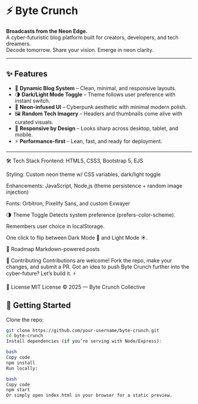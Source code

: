 # ⚡ Byte Crunch

**Broadcasts from the Neon Edge.**  
A cyber-futuristic blog platform built for creators, developers, and tech dreamers.  
Decode tomorrow. Share your vision. Emerge in neon clarity.

---

## ✨ Features

- 📰 **Dynamic Blog System** – Clean, minimal, and responsive layouts.
- 🌗 **Dark/Light Mode Toggle** – Theme follows user preference with instant switch.
- 🎨 **Neon-infused UI** – Cyberpunk aesthetic with minimal modern polish.
- 🖼️ **Random Tech Imagery** – Headers and thumbnails come alive with curated visuals.
- 📱 **Responsive by Design** – Looks sharp across desktop, tablet, and mobile.
- ⚡ **Performance-first** – Lean, fast, and ready for deployment.

---

🛠️ Tech Stack
Frontend: HTML5, CSS3, Bootstrap 5, EJS

Styling: Custom neon theme w/ CSS variables, dark/light toggle

Enhancements: JavaScript, Node,js (theme persistence + random image injection)

Fonts: Orbitron, Pixelify Sans, and custom Exwayer

🌗 Theme Toggle
Detects system preference (prefers-color-scheme).

Remembers user choice in localStorage.

One click to flip between Dark Mode 🖤 and Light Mode ☀️.



🔮 Roadmap
 Markdown-powered posts


🤝 Contributing
Contributions are welcome! Fork the repo, make your changes, and submit a PR.
Got an idea to push Byte Crunch further into the cyber-future? Let’s build it. ⚡

📜 License
MIT License © 2025 — Byte Crunch Collective

## 🚀 Getting Started

Clone the repo:

```bash
git clone https://github.com/your-username/byte-crunch.git
cd byte-crunch
Install dependencies (if you’re serving with Node/Express):

bash
Copy code
npm install
Run locally:

bash
Copy code
npm start
Or simply open index.html in your browser for a static preview.

